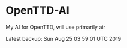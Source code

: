 # OpenTTD-AI
My AI for OpenTTD, will use primarily air

Latest backup: Sun Aug 25 03:59:01 UTC 2019
